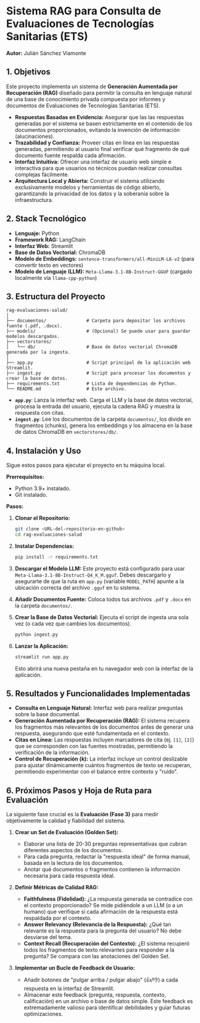 # Sistema RAG para Consulta de Evaluaciones de Tecnologías Sanitarias (ETS)

**Autor:** Julián Sánchez Viamonte

## 1. Objetivos 

Este proyecto implementa un sistema de **Generación Aumentada por Recuperación (RAG)** diseñado para permitir la consulta en lenguaje natural de una base de conocimiento privada compuesta por informes y documentos de Evaluaciones de Tecnologías Sanitarias (ETS).


- **Respuestas Basadas en Evidencia:** Asegurar que las las respuestas generadas por el sistema se basen estrictamente en el contenido de los documentos proporcionados, evitando la invención de información (alucinaciones).
- **Trazabilidad y Confianza:** Proveer citas en línea en las respuestas generadas, permitiendo al usuario final verificar qué fragmento de qué documento fuente respalda cada afirmación.
- **Interfaz Intuitiva:** Ofrecer una interfaz de usuario web simple e interactiva para que usuarios no técnicos puedan realizar consultas complejas fácilmente.
- **Arquitectura Local y Abierta:** Construir el sistema utilizando exclusivamente modelos y herramientas de código abierto, garantizando la privacidad de los datos y la soberanía sobre la infraestructura.

## 2. Stack Tecnológico

- **Lenguaje:** Python
- **Framework RAG:** LangChain
- **Interfaz Web:** Streamlit
- **Base de Datos Vectorial:** ChromaDB
- **Modelo de Embeddings:** `sentence-transformers/all-MiniLM-L6-v2` (para convertir texto en vectores)
- **Modelo de Lenguaje (LLM):** `Meta-Llama-3.1-8B-Instruct-GGUF` (cargado localmente vía `llama-cpp-python`)

## 3. Estructura del Proyecto

```
rag-evaluaciones-salud/
│
├── documentos/               # Carpeta para depositar los archivos fuente (.pdf, .docx).
├── models/                   # (Opcional) Se puede usar para guardar modelos descargados.
├── vectorstores/
│   └── db/                   # Base de datos vectorial ChromaDB generada por la ingesta.
│
├── app.py                    # Script principal de la aplicación web Streamlit.
├── ingest.py                 # Script para procesar los documentos y crear la base de datos.
├── requirements.txt          # Lista de dependencias de Python.
└── README.md                 # Este archivo.
```

- **`app.py`**: Lanza la interfaz web. Carga el LLM y la base de datos vectorial, procesa la entrada del usuario, ejecuta la cadena RAG y muestra la respuesta con citas.
- **`ingest.py`**: Lee los documentos de la carpeta `documentos/`, los divide en fragmentos (chunks), genera los embeddings y los almacena en la base de datos ChromaDB en `vectorstores/db/`.

## 4. Instalación y Uso

Sigue estos pasos para ejecutar el proyecto en tu máquina local.

**Prerrequisitos:**
- Python 3.9+ instalado.
- Git instalado.

**Pasos:**

1.  **Clonar el Repositorio:**
    ```bash
    git clone <URL-del-repositorio-en-github>
    cd rag-evaluaciones-salud
    ```

2.  **Instalar Dependencias:**
    ```bash
    pip install -r requirements.txt
    ```

3.  **Descargar el Modelo LLM:**
    Este proyecto está configurado para usar `Meta-Llama-3.1-8B-Instruct-Q4_K_M.gguf`. Debes descargarlo y asegurarte de que la ruta en `app.py` (variable `MODEL_PATH`) apunte a la ubicación correcta del archivo `.gguf` en tu sistema.

4.  **Añadir Documentos Fuente:**
    Coloca todos tus archivos `.pdf` y `.docx` en la carpeta `documentos/`.

5.  **Crear la Base de Datos Vectorial:**
    Ejecuta el script de ingesta una sola vez (o cada vez que cambies los documentos).
    ```bash
    python ingest.py
    ```

6.  **Lanzar la Aplicación:**
    ```bash
    streamlit run app.py
    ```
    Esto abrirá una nueva pestaña en tu navegador web con la interfaz de la aplicación.

## 5. Resultados y Funcionalidades Implementadas

- **Consulta en Lenguaje Natural:** Interfaz web para realizar preguntas sobre la base documental.
- **Generación Aumentada por Recuperación (RAG):** El sistema recupera los fragmentos más relevantes de los documentos antes de generar una respuesta, asegurando que esté fundamentada en el contexto.
- **Citas en Línea:** Las respuestas incluyen marcadores de cita (ej. `[1]`, `[2]`) que se corresponden con las fuentes mostradas, permitiendo la verificación de la información.
- **Control de Recuperación (k):** La interfaz incluye un control deslizable para ajustar dinámicamente cuántos fragmentos de texto se recuperan, permitiendo experimentar con el balance entre contexto y "ruido".

## 6. Próximos Pasos y Hoja de Ruta para Evaluación

La siguiente fase crucial es la **Evaluación (Fase 3)** para medir objetivamente la calidad y fiabilidad del sistema.

1.  **Crear un Set de Evaluación (Golden Set):**
    - Elaborar una lista de 20-30 preguntas representativas que cubran diferentes aspectos de los documentos.
    - Para cada pregunta, redactar la "respuesta ideal" de forma manual, basada en la lectura de los documentos.
    - Anotar qué documentos o fragmentos contienen la información necesaria para cada respuesta ideal.

2.  **Definir Métricas de Calidad RAG:**
    - **Faithfulness (Fidelidad):** ¿La respuesta generada se contradice con el contexto proporcionado? Se mide pidiéndole a un LLM (o a un humano) que verifique si cada afirmación de la respuesta está respaldada por el contexto.
    - **Answer Relevancy (Relevancia de la Respuesta):** ¿Qué tan relevante es la respuesta para la pregunta del usuario? No debe desviarse del tema.
    - **Context Recall (Recuperación del Contexto):** ¿El sistema recuperó todos los fragmentos de texto relevantes para responder a la pregunta? Se compara con las anotaciones del Golden Set.

3.  **Implementar un Bucle de Feedback de Usuario:**
    - Añadir botones de "pulgar arriba / pulgar abajo" (👍/👎) a cada respuesta en la interfaz de Streamlit.
    - Almacenar este feedback (pregunta, respuesta, contexto, calificación) en un archivo o base de datos simple. Este feedback es extremadamente valioso para identificar debilidades y guiar futuras optimizaciones.
